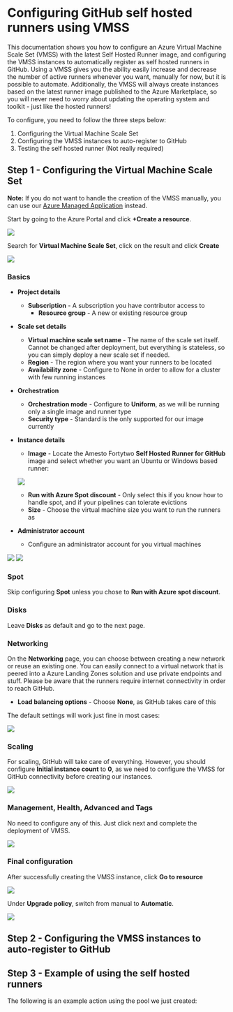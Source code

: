 # Configuring GitHub self hosted runners using VMSS

This documentation shows you how to configure an Azure Virtual Machine Scale Set (VMSS) with the latest Self Hosted Runner image, and configuring the VMSS instances to automatically register as self hosted runners in GitHub. Using a VMSS gives you the ability easily increase and decrease the number of active runners whenever you want, manually for now, but it is possible to automate. Additionally, the VMSS will always create instances based on the latest runner image published to the Azure Marketplace, so you will never need to worry about updating the operating system and toolkit - just like the hosted runners!

To configure, you need to follow the three steps below:

1. Configuring the Virtual Machine Scale Set
2. Configuring the VMSS instances to auto-register to GitHub
3. Testing the self hosted runner (Not really required)

## Step 1 - Configuring the Virtual Machine Scale Set

**Note:** If you do not want to handle the creation of the VMSS manually, you can use our [Azure Managed Application](./github-managedapp) instead.

Start by going to the Azure Portal and click **+Create a resource**. 

![](media/20230914091454.png)

Search for **Virtual Machine Scale Set**, click on the result and click **Create**

![](media/20230914091624.png)

### Basics

- **Project details**
    - **Subscription** - A subscription you have contributor access to
        - **Resource group** - A new or existing resource group
- **Scale set details**
    - **Virtual machine scale set name** - The name of the scale set itself. Cannot be changed after deployment, but everything is stateless, so you can simply deploy a new scale set if needed.
    - **Region** - The region where you want your runners to be located
    - **Availability zone** - Configure to None in order to allow for a cluster with few running instances
- **Orchestration**
    - **Orchestration mode** - Configure to **Uniform**, as we will be running only a single image and runner type
    - **Security type** - Standard is the only supported for our image currently
- **Instance details**
    - **Image** - Locate the Amesto Fortytwo **Self Hosted Runner for GitHub** image and select whether you want an Ubuntu or Windows based runner:

    ![](media/20230914092637.png)

    - **Run with Azure Spot discount** - Only select this if you know how to handle spot, and if your pipelines can tolerate evictions
    - **Size** - Choose the virtual machine size you want to run the runners as
- **Administrator account**
    - Configure an administrator account for you virtual machines

![](media/20230914091817.png)
![](media/20230914092429.png)

### Spot

Skip configuring **Spot** unless you chose to **Run with Azure spot discount**.

### Disks

Leave **Disks** as default and go to the next page.

### Networking

On the **Networking** page, you can choose between creating a new network or reuse an existing one. You can easily connect to a virtual network that is peered into a Azure Landing Zones solution and use private endpoints and stuff. Please be aware that the runners require internet connectivity in order to reach GitHub.

- **Load balancing options** - Choose **None**, as GitHub takes care of this

The default settings will work just fine in most cases:

![](media/20230914093403.png)

### Scaling

For scaling, GitHub will take care of everything. However, you should configure **Initial instance count** to **0**, as we need to configure the VMSS for GitHub connectivity before creating our instances.

![](media/20230914093755.png)

### Management, Health, Advanced and Tags

No need to configure any of this. Just click next and complete the deployment of VMSS.

![](media/20230914093939.png)

### Final configuration

After successfully creating the VMSS instance, click **Go to resource**

![](media/20230914094919.png)

Under **Upgrade policy**, switch from manual to **Automatic**.

![](media/20230914095007.png)

## Step 2 - Configuring the VMSS instances to auto-register to GitHub

## Step 3 - Example of using the self hosted runners

The following is an example action using the pool we just created:

```yaml

```